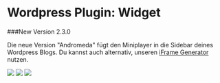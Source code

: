 Wordpress Plugin: Widget
=======================

###New Version 2.3.0

Die neue Version "Andromeda" fügt den Miniplayer in die Sidebar deines Wordpress Blogs. 
Du kannst auch alternativ, unseren <a href="http://cm.wikibyte.org/testcodes/MiniPlayerGenator/">iFrame Generator</a> nutzen.

<img src="https://raw.github.com/ReliveRadio/reliveradio-wordpress-plugin_miniplayer/master/screen_1.png">
<img src="https://raw.github.com/ReliveRadio/reliveradio-wordpress-plugin_miniplayer/master/screen_2.png">
<img src="https://raw.github.com/ReliveRadio/reliveradio-wordpress-plugin_miniplayer/master/screen_3.png">
